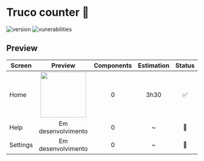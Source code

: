 # Truco counter 🎲

![version](https://img.shields.io/badge/version-0.0.3-blue.svg?cacheSeconds=2592000)
![vunerabilities](https://img.shields.io/snyk/vulnerabilities/npm/mocha.svg)

## Preview

| Screen   |                                    Preview                                     | Components | Estimation |       Status       |
| -------- | :----------------------------------------------------------------------------: | :--------: | :--------: | :----------------: |
| Home     | <img src="https://cdn.vife.dev/img/apps/truco-counter/home.png" width="120" /> |     0      |    3h30    | :white_check_mark: |
| Help     |                               Em desenvolvimento                               |     0      |     ~      |   :construction:   |
| Settings |                               Em desenvolvimento                               |     0      |     ~      |   :construction:   |
